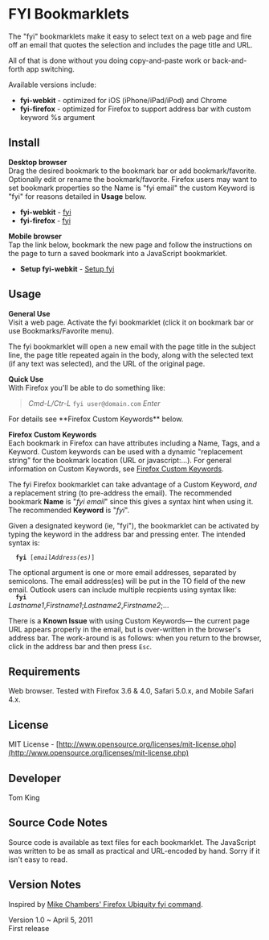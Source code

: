FYI Bookmarklets
==========

The "fyi" bookmarklets make it easy to select text on a web page and fire off an email
that quotes the selection and includes the page title and URL.

All of that is done without you doing copy-and-paste work or back-and-forth app switching.

Available versions include:

+ **fyi-webkit** - optimized for iOS (iPhone/iPad/iPod) and Chrome
+ **fyi-firefox** - optimized for Firefox to support address bar with custom keyword %s argument

Install
----------

**Desktop browser**  
Drag the desired bookmark to the bookmark bar or add bookmark/favorite.
Optionally edit or rename the bookmark/favorite. Firefox users may want to set bookmark properties
so the Name is "fyi email" the custom Keyword is "fyi" for reasons detailed in **Usage** below.

+ **fyi-webkit** - <a href="javascript:var%20r='%250A',t=encodeURIComponent(document.title);location.href='mailto:%20%3Fsubject=fyi:%20'+t+'%26body='+t+r+'--'+r+encodeURIComponent(window.getSelection())+r+'--'+r+location.href+r;" title="fyi-webkit">fyi</a>
+ **fyi-firefox** - <a href="javascript:var%20r='%250A',t=encodeURIComponent(document.title);location.href='mailto:'+('%25s'=='%s'?'%20':'%s')+'%3Fsubject=fyi:%20'+t+'%26body='+t+r+'--'+r+encodeURIComponent(window.getSelection())+r+'--'+r+location.href+r;" title="fyi-firefox">fyi</a>

**Mobile browser**  
Tap the link below, bookmark the new page and follow the instructions
on the page to turn a saved bookmark into a JavaScript bookmarklet.

+ **Setup fyi-webkit** - <a href="http://mobilemind.net/_?javascript:var%20r=%27%250A%27,t=encodeURIComponent(document.title);location.href=%27mailto:%20%3Fsubject=fyi:%20%27+t+%27%26body=%27+t+r+%27--%27+r+encodeURIComponent(window.getSelection())+r+%27--%27+r+location.href+r;" title="Setup fyi-webkit">Setup fyi</a>


Usage
----------

**General Use**  
Visit a web page.
Activate the fyi bookmarklet (click it on bookmark bar or use Bookmarks/Favorite menu).

The fyi bookmarklet will open a new email with the page title in the subject line,
the page title repeated again in the body, along with the selected text (if any text
was selected), and the URL of the original page.

**Quick Use**  
With Firefox you'll be able to do something like:
<blockquote><i>Cmd-L/Ctr-L</i> <code>fyi user@domain.com</code> <i>Enter</i></blockquote>
For details see  **Firefox Custom Keywords** below.

**Firefox Custom Keywords**  
Each bookmark in Firefox can have attributes including a Name, Tags, and
a Keyword. Custom keywords can be used with a dynamic "replacement string"
for the bookmark location (URL or javascript:…).
For general information on Custom Keywords, see [Firefox Custom Keywords](https://www.mozilla.org/docs/end-user/keywords.html "Mozilla Firefox Custom Keywords").

The fyi Firefox bookmarklet can take advantage of a Custom Keyword, _and_
a replacement string (to pre-address the email). The recommended bookmark
**Name** is "_fyi email_" since this gives a syntax hint when using it. The
recommended **Keyword** is "_fyi_". 

Given a designated keyword (ie, "fyi"), the bookmarklet can be activated by
typing the keyword in the address bar and pressing enter. The intended syntax
is:

<code><b>&nbsp;&nbsp;fyi</b> [<i>emailAddress(es)</i>]</code>

The optional argument is one or more email addresses, separated by semicolons.
The email address(es) will be put in the TO field of the new email. Outlook users
can include multiple recpients using syntax like:  
<code><b>&nbsp;&nbsp;fyi</b> </code>_Lastname1_,_Firstname1_;_Lastname2_,_Firstname2_;…

There is a **Known Issue** with using Custom Keywords&mdash; 
the current page URL appears properly in the email, but is over-written in the browser's
address bar. The work-around is as follows: when you return to the browser, click in the address bar
and then press `Esc`.

Requirements
----------

Web browser. Tested with Firefox 3.6 & 4.0, Safari 5.0.x, and Mobile Safari 4.x.

License
----------

MIT License - [http://www.opensource.org/licenses/mit-license.php](http://www.opensource.org/licenses/mit-license.php)

Developer
----------

Tom King

Source Code Notes
----------

Source code is available as text files for each bookmarklet.
The JavaScript was written to be as small as practical and URL-encoded by hand.
Sorry if it isn't easy to read.

Version Notes
----------

Inspired by [Mike Chambers' Firefox Ubiquity fyi command](http://www.mikechambers.com/blog/2009/07/13/fyi-ubiquity-command-updated/ "Mike Chambers: code=joy : Ubiquity fyi command updated").

Version 1.0 ~ April 5, 2011  
First release